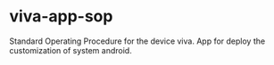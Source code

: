 viva-app-sop
============

Standard Operating Procedure for the device viva. App for deploy the customization of system android.
